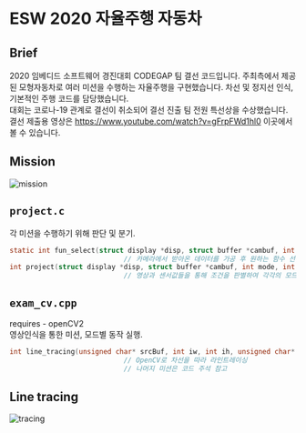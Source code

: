 # ESW 2020 자율주행 자동차

## Brief
2020 임베디드 소프트웨어 경진대회 CODEGAP 팀 결선 코드입니다. 주최측에서 제공된 모형자동차로 여러 미션을 수행하는 자율주행을 구현했습니다. 차선 및 정지선 인식, 기본적인 주행 코드를 담당했습니다.   
대회는 코로나-19 관계로 결선이 취소되어 결선 진출 팀 전원 특선상을 수상했습니다.   
결선 제출용 영상은 https://www.youtube.com/watch?v=gFrpFWd1hl0 이곳에서 볼 수 있습니다.

## Mission   
![mission](https://user-images.githubusercontent.com/72549957/144243402-75ec342d-69a1-46f2-a93c-93f4146443eb.PNG)
## `project.c`
각 미션을 수행하기 위해 판단 및 분기.
```c
static int fun_select(struct display *disp, struct buffer *cambuf, int n);
                            // 카메라에서 받아온 데이터를 가공 후 원하는 함수 선택하여 실행
int project(struct display *disp, struct buffer *cambuf, int mode, int green_num);
                            // 영상과 센서값들을 통해 조건을 판별하여 각각의 모드 실행
```

## `exam_cv.cpp`
requires - openCV2   
영상인식을 통한 미션, 모드별 동작 실행.
```cpp
int line_tracing(unsigned char* srcBuf, int iw, int ih, unsigned char* outBuf);
                            // OpenCV로 차선을 따라 라인트레이싱
                            // 나머지 미션은 코드 주석 참고
```

## Line tracing
![tracing](https://user-images.githubusercontent.com/72549957/144243392-b806e705-2de6-4657-add1-b8d0f60b2048.PNG)
